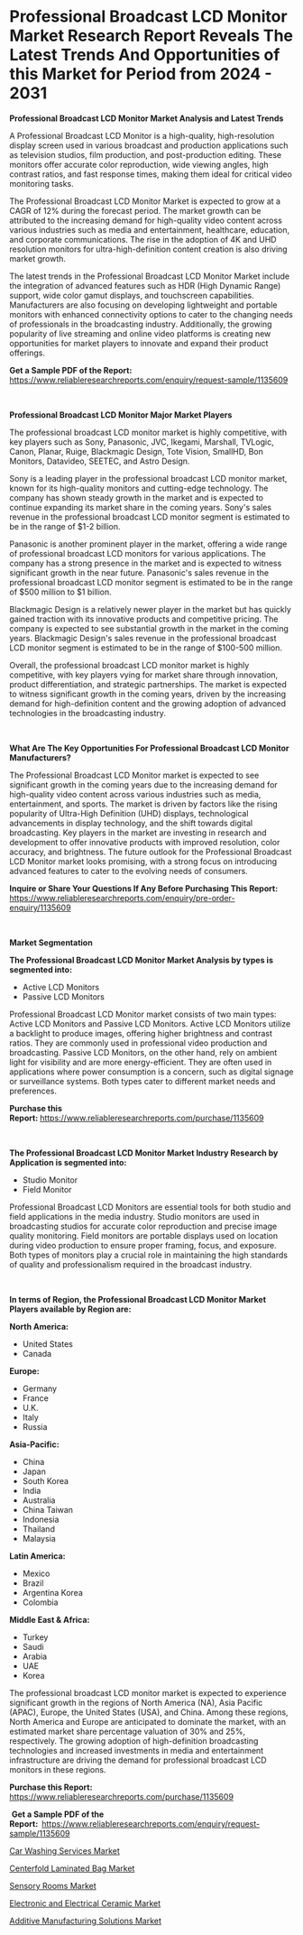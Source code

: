 <p><h1>Professional Broadcast LCD Monitor Market Research Report Reveals The Latest Trends And Opportunities of this Market for Period from 2024 - 2031</h1></p><p><strong>Professional Broadcast LCD Monitor Market Analysis and Latest Trends</strong></p>
<p><p>A Professional Broadcast LCD Monitor is a high-quality, high-resolution display screen used in various broadcast and production applications such as television studios, film production, and post-production editing. These monitors offer accurate color reproduction, wide viewing angles, high contrast ratios, and fast response times, making them ideal for critical video monitoring tasks.</p><p>The Professional Broadcast LCD Monitor Market is expected to grow at a CAGR of 12% during the forecast period. The market growth can be attributed to the increasing demand for high-quality video content across various industries such as media and entertainment, healthcare, education, and corporate communications. The rise in the adoption of 4K and UHD resolution monitors for ultra-high-definition content creation is also driving market growth.</p><p>The latest trends in the Professional Broadcast LCD Monitor Market include the integration of advanced features such as HDR (High Dynamic Range) support, wide color gamut displays, and touchscreen capabilities. Manufacturers are also focusing on developing lightweight and portable monitors with enhanced connectivity options to cater to the changing needs of professionals in the broadcasting industry. Additionally, the growing popularity of live streaming and online video platforms is creating new opportunities for market players to innovate and expand their product offerings.</p></p>
<p><strong>Get a Sample PDF of the Report:&nbsp;</strong> <a href="https://www.reliableresearchreports.com/enquiry/request-sample/1135609">https://www.reliableresearchreports.com/enquiry/request-sample/1135609</a></p>
<p>&nbsp;</p>
<p><strong>Professional Broadcast LCD Monitor Major Market Players</strong></p>
<p><p>The professional broadcast LCD monitor market is highly competitive, with key players such as Sony, Panasonic, JVC, Ikegami, Marshall, TVLogic, Canon, Planar, Ruige, Blackmagic Design, Tote Vision, SmallHD, Bon Monitors, Datavideo, SEETEC, and Astro Design.</p><p>Sony is a leading player in the professional broadcast LCD monitor market, known for its high-quality monitors and cutting-edge technology. The company has shown steady growth in the market and is expected to continue expanding its market share in the coming years. Sony's sales revenue in the professional broadcast LCD monitor segment is estimated to be in the range of $1-2 billion.</p><p>Panasonic is another prominent player in the market, offering a wide range of professional broadcast LCD monitors for various applications. The company has a strong presence in the market and is expected to witness significant growth in the near future. Panasonic's sales revenue in the professional broadcast LCD monitor segment is estimated to be in the range of $500 million to $1 billion.</p><p>Blackmagic Design is a relatively newer player in the market but has quickly gained traction with its innovative products and competitive pricing. The company is expected to see substantial growth in the market in the coming years. Blackmagic Design's sales revenue in the professional broadcast LCD monitor segment is estimated to be in the range of $100-500 million.</p><p>Overall, the professional broadcast LCD monitor market is highly competitive, with key players vying for market share through innovation, product differentiation, and strategic partnerships. The market is expected to witness significant growth in the coming years, driven by the increasing demand for high-definition content and the growing adoption of advanced technologies in the broadcasting industry.</p></p>
<p>&nbsp;</p>
<p><strong>What Are The Key Opportunities For Professional Broadcast LCD Monitor Manufacturers?</strong></p>
<p><p>The Professional Broadcast LCD Monitor market is expected to see significant growth in the coming years due to the increasing demand for high-quality video content across various industries such as media, entertainment, and sports. The market is driven by factors like the rising popularity of Ultra-High Definition (UHD) displays, technological advancements in display technology, and the shift towards digital broadcasting. Key players in the market are investing in research and development to offer innovative products with improved resolution, color accuracy, and brightness. The future outlook for the Professional Broadcast LCD Monitor market looks promising, with a strong focus on introducing advanced features to cater to the evolving needs of consumers.</p></p>
<p><strong>Inquire or Share Your Questions If Any Before Purchasing This Report:</strong> <a href="https://www.reliableresearchreports.com/enquiry/pre-order-enquiry/1135609">https://www.reliableresearchreports.com/enquiry/pre-order-enquiry/1135609</a></p>
<p>&nbsp;</p>
<p><strong>Market Segmentation</strong></p>
<p><strong>The Professional Broadcast LCD Monitor Market Analysis by types is segmented into:</strong></p>
<p><ul><li>Active LCD Monitors</li><li>Passive LCD Monitors</li></ul></p>
<p><p>Professional Broadcast LCD Monitor market consists of two main types: Active LCD Monitors and Passive LCD Monitors. Active LCD Monitors utilize a backlight to produce images, offering higher brightness and contrast ratios. They are commonly used in professional video production and broadcasting. Passive LCD Monitors, on the other hand, rely on ambient light for visibility and are more energy-efficient. They are often used in applications where power consumption is a concern, such as digital signage or surveillance systems. Both types cater to different market needs and preferences.</p></p>
<p><strong>Purchase this Report:&nbsp;</strong><a href="https://www.reliableresearchreports.com/purchase/1135609">https://www.reliableresearchreports.com/purchase/1135609</a></p>
<p>&nbsp;</p>
<p><strong>The Professional Broadcast LCD Monitor Market Industry Research by Application is segmented into:</strong></p>
<p><ul><li>Studio Monitor</li><li>Field Monitor</li></ul></p>
<p><p>Professional Broadcast LCD Monitors are essential tools for both studio and field applications in the media industry. Studio monitors are used in broadcasting studios for accurate color reproduction and precise image quality monitoring. Field monitors are portable displays used on location during video production to ensure proper framing, focus, and exposure. Both types of monitors play a crucial role in maintaining the high standards of quality and professionalism required in the broadcast industry.</p></p>
<p>&nbsp;</p>
<p><strong>In terms of Region, the Professional Broadcast LCD Monitor Market Players available by Region are:</strong></p>
<p>
    <p> <strong> North America: </strong>
        <ul>
            <li>United States</li>
            <li>Canada</li>
        </ul>
        </p> 
    <p> <strong> Europe: </strong>
        <ul>
            <li>Germany</li>
            <li>France</li>
            <li>U.K.</li>
            <li>Italy</li>
            <li>Russia</li>
        </ul>
        </p> 
    <p> <strong> Asia-Pacific: </strong>
        <ul>
            <li>China</li>
            <li>Japan</li>
            <li>South Korea</li>
            <li>India</li>
            <li>Australia</li>
            <li>China Taiwan</li>
            <li>Indonesia</li>
            <li>Thailand</li>
            <li>Malaysia</li>
        </ul>
        </p> 
    <p> <strong> Latin America: </strong>
        <ul>
            <li>Mexico</li>
            <li>Brazil</li>
            <li>Argentina Korea</li>
            <li>Colombia</li>
        </ul>
        </p> 
    <p> <strong> Middle East & Africa: </strong>
        <ul>
            <li>Turkey</li>
            <li>Saudi</li>
            <li>Arabia</li>
            <li>UAE</li>
            <li>Korea</li>
        </ul>
    </p>
    </p>
<p><p>The professional broadcast LCD monitor market is expected to experience significant growth in the regions of North America (NA), Asia Pacific (APAC), Europe, the United States (USA), and China. Among these regions, North America and Europe are anticipated to dominate the market, with an estimated market share percentage valuation of 30% and 25%, respectively. The growing adoption of high-definition broadcasting technologies and increased investments in media and entertainment infrastructure are driving the demand for professional broadcast LCD monitors in these regions.</p></p>
<p><strong>Purchase this Report: </strong><a href="https://www.reliableresearchreports.com/purchase/1135609">https://www.reliableresearchreports.com/purchase/1135609</a></p>
<p>&nbsp;<strong>Get a Sample PDF of the Report:&nbsp;&nbsp;</strong><a href="https://www.reliableresearchreports.com/enquiry/request-sample/1135609">https://www.reliableresearchreports.com/enquiry/request-sample/1135609</a></p>
<p><strong></strong></p>
<p><p><a href="https://medium.com/@joshuabaker550/car-washing-services-market-trends-and-market-analysis-forecasted-for-period-2024-2031-c4b5ce213fa8">Car Washing Services Market</a></p><p><a href="https://github.com/RoccoManning/Market-Research-Report-List-3/blob/main/centerfold-laminated-bag-market.md">Centerfold Laminated Bag Market</a></p><p><a href="https://medium.com/@anthonyrichards766/sensory-rooms-market-size-and-market-trends-complete-industry-overview-2024-to-2031-38679fb8aea1">Sensory Rooms Market</a></p><p><a href="https://github.com/gulaimolin/Market-Research-Report-List-3/blob/main/electronic-and-electrical-ceramic-market.md">Electronic and Electrical Ceramic Market</a></p><p><a href="https://medium.com/@joshuabaker550/additive-manufacturing-solutions-market-competitive-analysis-market-trends-and-forecast-to-2031-ef2ddb7acafa">Additive Manufacturing Solutions Market</a></p></p>